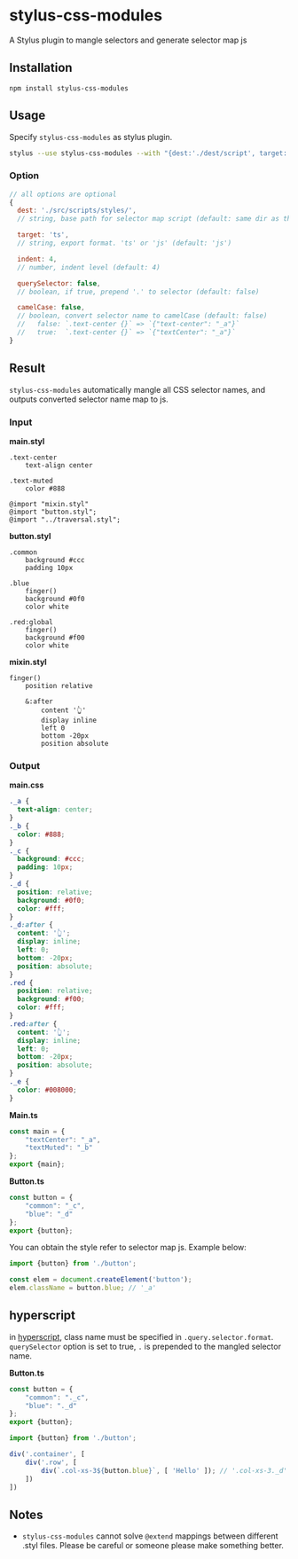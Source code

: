 # stylus-css-modules

A Stylus plugin to mangle selectors and generate selector map js

## Installation

```
npm install stylus-css-modules
```

## Usage

Specify `stylus-css-modules` as stylus plugin.

```sh
stylus --use stylus-css-modules --with "{dest:'./dest/script', target: 'ts'}" -w src/Main.styl -o dest/styles/main.css
```

### Option

```js
// all options are optional
{
  dest: './src/scripts/styles/',
  // string, base path for selector map script (default: same dir as the input .styl)

  target: 'ts',
  // string, export format. 'ts' or 'js' (default: 'js')

  indent: 4,
  // number, indent level (default: 4)

  querySelector: false,
  // boolean, if true, prepend '.' to selector (default: false)

  camelCase: false,
  // boolean, convert selector name to camelCase (default: false)
  //   false: `.text-center {}` => `{"text-center": "_a"}`
  //   true:  `.text-center {}` => `{"textCenter": "_a"}`
}

```

## Result

`stylus-css-modules` automatically mangle all CSS selector names, and outputs converted selector name map to js.

### Input

**main.styl**
```styl
.text-center
    text-align center

.text-muted
    color #888

@import "mixin.styl"
@import "button.styl";
@import "../traversal.styl";
```

**button.styl**
```styl
.common
    background #ccc
    padding 10px

.blue
    finger()
    background #0f0
    color white

.red:global
    finger()
    background #f00
    color white
```

**mixin.styl**
```styl
finger()
    position relative

    &:after
        content '👆'
        display inline
        left 0
        bottom -20px
        position absolute
```

### Output

**main.css**
```css
._a {
  text-align: center;
}
._b {
  color: #888;
}
._c {
  background: #ccc;
  padding: 10px;
}
._d {
  position: relative;
  background: #0f0;
  color: #fff;
}
._d:after {
  content: '👆';
  display: inline;
  left: 0;
  bottom: -20px;
  position: absolute;
}
.red {
  position: relative;
  background: #f00;
  color: #fff;
}
.red:after {
  content: '👆';
  display: inline;
  left: 0;
  bottom: -20px;
  position: absolute;
}
._e {
  color: #008000;
}
```

**Main.ts**
```ts
const main = {
    "textCenter": "_a",
    "textMuted": "_b"
};
export {main};
```

**Button.ts**
```ts
const button = {
    "common": "_c",
    "blue": "_d"
};
export {button};
```

You can obtain the style refer to selector map js. Example below:

```ts
import {button} from './button';

const elem = document.createElement('button');
elem.className = button.blue; // '_a'
```

## hyperscript

in [hyperscript](https://github.com/hyperhype/hyperscript), class name must be specified in `.query.selector.format`.
`querySelector` option is set to true, `.` is prepended to the mangled selector name.

**Button.ts**
```ts
const button = {
    "common": "._c",
    "blue": "._d"
};
export {button};
```

```ts
import {button} from './button';

div('.container', [
    div('.row', [
        div(`.col-xs-3${button.blue}`, [ 'Hello' ]); // '.col-xs-3._d'
    ])
])
```

## Notes

- `stylus-css-modules` cannot solve `@extend` mappings between different .styl files. Please be careful or
someone please make something better.
